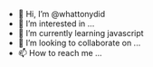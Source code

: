 - 👋 Hi, I’m @whattonydid
- 👀 I’m interested in ...
- 🌱 I’m currently learning javascript
- 💞️ I’m looking to collaborate on ...
- 📫 How to reach me ...

<!---
whattonydid/whattonydid is a ✨ special ✨ repository because its `README.md` (this file) appears on your GitHub profile.
You can click the Preview link to take a look at your changes.
--->
